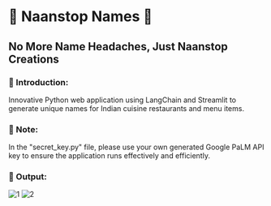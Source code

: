 # **🍲 Naanstop Names 🍲**
## No More Name Headaches, Just Naanstop Creations
### 📜 Introduction:
Innovative Python web application using LangChain and Streamlit to generate unique names for Indian cuisine restaurants and menu items.

### 📌 Note:
In the "secret_key.py" file, please use your own generated Google PaLM API key to ensure the application runs effectively and efficiently.

### 🚀 Output:

![1](https://github.com/champvivek/Naanstop-Names/assets/170767101/c249353d-496a-416f-9ce2-d0bbec2e3022)
![2](https://github.com/champvivek/Naanstop-Names/assets/170767101/31114277-5b96-42a0-b4d3-79b83d1a9256)
